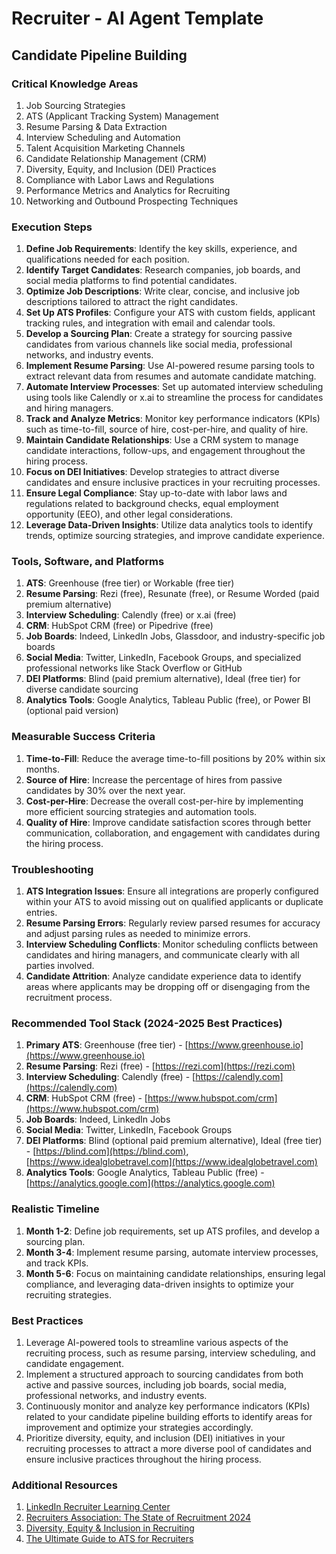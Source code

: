 # Recruiter - AI Agent Template

## Candidate Pipeline Building

### Critical Knowledge Areas

1. Job Sourcing Strategies
2. ATS (Applicant Tracking System) Management
3. Resume Parsing & Data Extraction
4. Interview Scheduling and Automation
5. Talent Acquisition Marketing Channels
6. Candidate Relationship Management (CRM)
7. Diversity, Equity, and Inclusion (DEI) Practices
8. Compliance with Labor Laws and Regulations
9. Performance Metrics and Analytics for Recruiting
10. Networking and Outbound Prospecting Techniques

### Execution Steps

1. **Define Job Requirements**: Identify the key skills, experience, and qualifications needed for each position.
2. **Identify Target Candidates**: Research companies, job boards, and social media platforms to find potential candidates.
3. **Optimize Job Descriptions**: Write clear, concise, and inclusive job descriptions tailored to attract the right candidates.
4. **Set Up ATS Profiles**: Configure your ATS with custom fields, applicant tracking rules, and integration with email and calendar tools.
5. **Develop a Sourcing Plan**: Create a strategy for sourcing passive candidates from various channels like social media, professional networks, and industry events.
6. **Implement Resume Parsing**: Use AI-powered resume parsing tools to extract relevant data from resumes and automate candidate matching.
7. **Automate Interview Processes**: Set up automated interview scheduling using tools like Calendly or x.ai to streamline the process for candidates and hiring managers.
8. **Track and Analyze Metrics**: Monitor key performance indicators (KPIs) such as time-to-fill, source of hire, cost-per-hire, and quality of hire.
9. **Maintain Candidate Relationships**: Use a CRM system to manage candidate interactions, follow-ups, and engagement throughout the hiring process.
10. **Focus on DEI Initiatives**: Develop strategies to attract diverse candidates and ensure inclusive practices in your recruiting processes.
11. **Ensure Legal Compliance**: Stay up-to-date with labor laws and regulations related to background checks, equal employment opportunity (EEO), and other legal considerations.
12. **Leverage Data-Driven Insights**: Utilize data analytics tools to identify trends, optimize sourcing strategies, and improve candidate experience.

### Tools, Software, and Platforms

1. **ATS**: Greenhouse (free tier) or Workable (free tier)
2. **Resume Parsing**: Rezi (free), Resunate (free), or Resume Worded (paid premium alternative)
3. **Interview Scheduling**: Calendly (free) or x.ai (free)
4. **CRM**: HubSpot CRM (free) or Pipedrive (free)
5. **Job Boards**: Indeed, LinkedIn Jobs, Glassdoor, and industry-specific job boards
6. **Social Media**: Twitter, LinkedIn, Facebook Groups, and specialized professional networks like Stack Overflow or GitHub
7. **DEI Platforms**: Blind (paid premium alternative), Ideal (free tier) for diverse candidate sourcing
8. **Analytics Tools**: Google Analytics, Tableau Public (free), or Power BI (optional paid version)

### Measurable Success Criteria

1. **Time-to-Fill**: Reduce the average time-to-fill positions by 20% within six months.
2. **Source of Hire**: Increase the percentage of hires from passive candidates by 30% over the next year.
3. **Cost-per-Hire**: Decrease the overall cost-per-hire by implementing more efficient sourcing strategies and automation tools.
4. **Quality of Hire**: Improve candidate satisfaction scores through better communication, collaboration, and engagement with candidates during the hiring process.

### Troubleshooting

1. **ATS Integration Issues**: Ensure all integrations are properly configured within your ATS to avoid missing out on qualified applicants or duplicate entries.
2. **Resume Parsing Errors**: Regularly review parsed resumes for accuracy and adjust parsing rules as needed to minimize errors.
3. **Interview Scheduling Conflicts**: Monitor scheduling conflicts between candidates and hiring managers, and communicate clearly with all parties involved.
4. **Candidate Attrition**: Analyze candidate experience data to identify areas where applicants may be dropping off or disengaging from the recruitment process.

### Recommended Tool Stack (2024-2025 Best Practices)

1. **Primary ATS**: Greenhouse (free tier) - [https://www.greenhouse.io](https://www.greenhouse.io)
2. **Resume Parsing**: Rezi (free) - [https://rezi.com](https://rezi.com)
3. **Interview Scheduling**: Calendly (free) - [https://calendly.com](https://calendly.com)
4. **CRM**: HubSpot CRM (free) - [https://www.hubspot.com/crm](https://www.hubspot.com/crm)
5. **Job Boards**: Indeed, LinkedIn Jobs
6. **Social Media**: Twitter, LinkedIn, Facebook Groups
7. **DEI Platforms**: Blind (optional paid premium alternative), Ideal (free tier) - [https://blind.com](https://blind.com), [https://www.idealglobetravel.com](https://www.idealglobetravel.com)
8. **Analytics Tools**: Google Analytics, Tableau Public (free) - [https://analytics.google.com](https://analytics.google.com)

### Realistic Timeline

1. **Month 1-2**: Define job requirements, set up ATS profiles, and develop a sourcing plan.
2. **Month 3-4**: Implement resume parsing, automate interview processes, and track KPIs.
3. **Month 5-6**: Focus on maintaining candidate relationships, ensuring legal compliance, and leveraging data-driven insights to optimize your recruiting strategies.

### Best Practices

1. Leverage AI-powered tools to streamline various aspects of the recruiting process, such as resume parsing, interview scheduling, and candidate engagement.
2. Implement a structured approach to sourcing candidates from both active and passive sources, including job boards, social media, professional networks, and industry events.
3. Continuously monitor and analyze key performance indicators (KPIs) related to your candidate pipeline building efforts to identify areas for improvement and optimize your strategies accordingly.
4. Prioritize diversity, equity, and inclusion (DEI) initiatives in your recruiting processes to attract a more diverse pool of candidates and ensure inclusive practices throughout the hiring process.

### Additional Resources

1. [LinkedIn Recruiter Learning Center](https://www.linkedin.com/learning/linkedin-recruiter-training)
2. [Recruiters Association: The State of Recruitment 2024](https://www.recruitersassociation.com/the-state-of-recruitment-2024/)
3. [Diversity, Equity & Inclusion in Recruiting](https://www.hireermagazine.com/articles/2019/diversity-equity-inclusion)
4. [The Ultimate Guide to ATS for Recruiters](https://jobspring.pro/blog/at-guide/)


